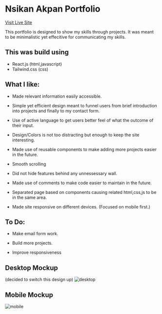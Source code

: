 # Nsikan Akpan Portfolio

[Visit Live Site](https://nsikan-portfolio.netlify.app/)

This portfolio is designed to show my skills through projects. It was meant to be minimalistic yet effecitive for communicating my skills.

## This was build using

- React.js (html,javascript)
- Tailwind.css (css)

## What I like:

- Made relevant information easily accessible.

- Simple yet efficient design meant to funnel users from brief introduction into projects and finally to my contact form.

- Use of active language to get users better feel of what the outcome of their input.

- Design/Colors is not too distracting but enough to keep the site interesting.

- Made use of reusable components to make adding more projects easier in the future.

- Smooth scrolling

- Did not hide features behind any unnessessary wall.

- Made use of comments to make code easier to maintain in the future.

- Separated page based on components causing related html,css,js to be in the same area.

- Made site responsive on different devices. (Focused on mobile first.)

## To Do:

- Make email form work.

- Build more projects.

- Improve responsiveness




## Desktop Mockup ##
(decided to switch this design up) 
![desktop](https://user-images.githubusercontent.com/94437730/151643532-c658c2a1-35bf-4c69-a5eb-37f314493b3e.png)

## Mobile Mockup ##
![mobile](https://user-images.githubusercontent.com/94437730/151643533-c7f8e196-171b-4363-a26b-0845f8166da9.png)

